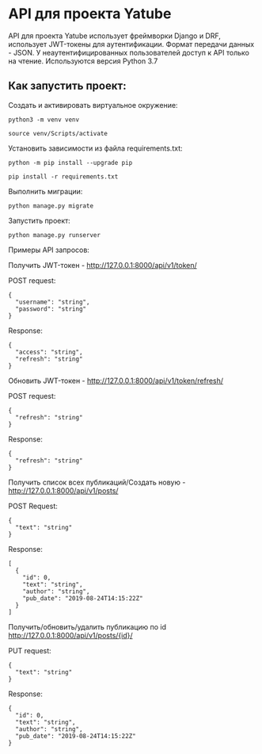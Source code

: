 # API для проекта Yatube

API для проекта Yatube использует фреймворки Django и DRF, использует JWT-токены для аутентификации.
Формат передачи данных - JSON.
У неаутентифицированных пользователей доступ к API только на чтение.
Используются версия Python 3.7

## Как запустить проект:

Создать и активировать виртуальное окружение:

```
python3 -m venv venv
```

```
source venv/Scripts/activate
```

Установить зависимости из файла requirements.txt:

```
python -m pip install --upgrade pip
```

```
pip install -r requirements.txt
```

Выполнить миграции:

```
python manage.py migrate
```

Запустить проект:

```
python manage.py runserver
```

Примеры API запросов:

Получить JWT-токен - http://127.0.0.1:8000/api/v1/token/

POST request:

```
{
  "username": "string",
  "password": "string"
}
```

Response:

```
{
  "access": "string",
  "refresh": "string"
}
```


Обновить JWT-токен - http://127.0.0.1:8000/api/v1/token/refresh/

POST request:

```
{
  "refresh": "string"
}
```

Response:

```
{
  "refresh": "string"
}
```


Получить список всех публикаций/Создать новую - http://127.0.0.1:8000/api/v1/posts/

POST Request:

```
{
  "text": "string"
}
```

Response:

```
[
  {
    "id": 0,
    "text": "string",
    "author": "string",
    "pub_date": "2019-08-24T14:15:22Z"
  }
]
```


Получить/обновить/удалить публикацию по id http://127.0.0.1:8000/api/v1/posts/{id}/

PUT request:

```
{
  "text": "string"
}
```

Response:

```
{
  "id": 0,
  "text": "string",
  "author": "string",
  "pub_date": "2019-08-24T14:15:22Z"
}
```

